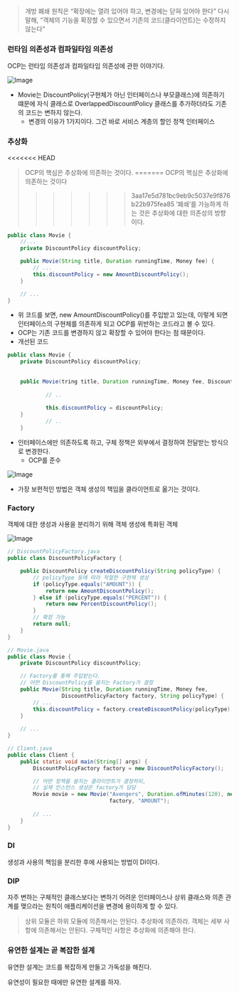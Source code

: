 > 개방 폐쇄 원칙은 “확장에는 열려 있어야 하고, 변경에는 닫혀 있어야 한다”
다시말해, “객체의 기능을 확장할 수 있으면서 기존의 코드(클라이언트)는 수정하지 않는다”
>

### 런타임 의존성과 컴파일타임 의존성

OCP는 런타임 의존성과 컴파일타임 의존성에 관한 이야기다.

![Image](https://github.com/user-attachments/assets/83fb4334-8afc-4634-bd7e-9289c2df84c8)

- Movie는 DiscountPolicy(구현체가 아닌 인터페이스나 부모클래스)에 의존하기 떄문에 자식 클래스로 OverlappedDiscountPolicy 클래스를 추가하더라도 기존의 코드는 변하지 않는다.
    - 변경의 이유가 1가지이다. 그건 바로 서비스 계층의 할인 정책 인터페이스

### 추상화

<<<<<<< HEAD
> OCP의 핵심은 추상화에 의존하는 것이다.
=======
> OCP의 핵심은 추상화에 의존하는 것이다
>>>>>>> 3aa17e5d781bc9eb9c5037e9f876b22b975fea85
’폐쇄’를 가능하게 하는 것은 추상화에 대한 의존성의 방향이다.
>

```java
public class Movie {
    //...
    private DiscountPolicy discountPolicy;

    public Movie(String title, Duration runningTime, Money fee) {
        // ...
        this.discountPolicy = new AmountDiscountPolicy();
    }

    // ...
}
```

- 위 코드를 보면, new AmountDiscountPolicy()를 주입받고 있는데, 이렇게 되면 인터페이스의 구현체를 의존하게 되고 OCP를 위반하는 코드라고 볼 수 있다.
- OCP는 기존 코드를 변경하지 않고 확장할 수 있어야 한다는 점 때문이다.
- 개선된 코드

```java
public class Movie {
	private DiscountPolicy discountPolicy;
	
	
	public Movie(tring title, Duration runningTime, Money fee, DiscountPolicy discountPolicy) {
	
			// ..
			
			this.discountPolicy = discountPolicy;
	}
			// ..
	}
```

- 인터페이스에만 의존하도록 하고, 구체 정책은 외부에서 결정하여 전달받는 방식으로 변경한다.
    - OCP를 준수

![Image](https://github.com/user-attachments/assets/9ded0d40-099a-41ad-b736-c0932e52d388)

- 가장 보편적인 방법은 객체 생성의 책임을 클라이언트로 옮기는 것이다.

### Factory

객체에 대한 생성과 사용을 분리하기 위해 객체 생성에 특화된 객체

![Image](https://github.com/user-attachments/assets/005a52c7-9d34-4f5c-8e1d-73a921924e70)

```java
// DiscountPolicyFactory.java
public class DiscountPolicyFactory {

    public DiscountPolicy createDiscountPolicy(String policyType) {
        // policyType 등에 따라 적절한 구현체 생성
        if (policyType.equals("AMOUNT")) {
            return new AmountDiscountPolicy();
        } else if (policyType.equals("PERCENT")) {
            return new PercentDiscountPolicy();
        }
        // 확장 가능
        return null;
    }
}

// Movie.java
public class Movie {
    private DiscountPolicy discountPolicy;

    // Factory를 통해 주입받는다.
    // 어떤 DiscountPolicy를 쓸지는 Factory가 결정
    public Movie(String title, Duration runningTime, Money fee,
                 DiscountPolicyFactory factory, String policyType) {
        // ...
        this.discountPolicy = factory.createDiscountPolicy(policyType);
    }
    
    // ...
}

// Client.java
public class Client {
    public static void main(String[] args) {
        DiscountPolicyFactory factory = new DiscountPolicyFactory();

        // 어떤 정책을 쓸지는 클라이언트가 결정하되,
        // 실제 인스턴스 생성은 factory가 담당
        Movie movie = new Movie("Avengers", Duration.ofMinutes(120), new Money(12000),
                                factory, "AMOUNT");
        
        // ...
    }
}
```

### DI

생성과 사용의 책임을 분리한 후에 사용되는 방법이 DI이다.

### DIP

자주 변하는 구체적인 클래스보다는 변하기 어려운 인터페이스나 상위 클래스와 의존 관계를 맺으라는 원칙이 애플리케이션을 변경에 용이하게 할 수 있다.

> 상위 모듈은 하위 모듈에 의존해서는 안된다. 추상화에 의존하라.
객체는 세부 사항에 의존해서는 안된다. 구체적인 사항은 추상화에 의존해야 한다.
>

### 유연한 설계는 곧 복잡한 설계

유연한 설계는 코드를 복잡하게 만들고 가독성을 해친다.

유연성이 필요한 때에만 유연한 설계를 하자.